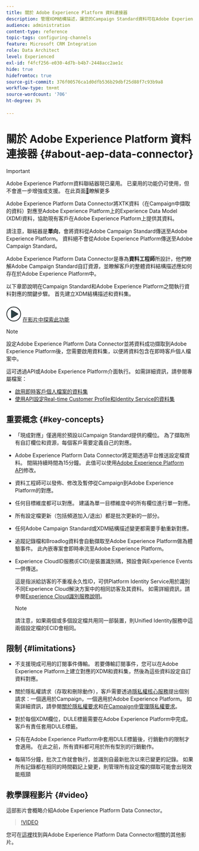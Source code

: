 ```yaml
---
title: 關於 Adobe Experience Platform 資料連接器
description: 管理XDM結構描述，讓您的Campaign Standard資料可在Adobe Experience Platform上使用。
audience: administration
content-type: reference
topic-tags: configuring-channels
feature: Microsoft CRM Integration
role: Data Architect
level: Experienced
exl-id: f4fcf256-e030-4d7b-b4b7-2448acc2ae1c
hide: true
hidefromtoc: true
source-git-commit: 376f00576ca1d0dfb536b29dbf25d88f7c93b9a8
workflow-type: tm+mt
source-wordcount: '706'
ht-degree: 3%

---
```


# 關於 Adobe Experience Platform 資料連接器 {#about-aep-data-connector}

>[!IMPORTANT]
>
>Adobe Experience Platform資料聯結器現已棄用。 已棄用的功能仍可使用，但不會進一步增強或支援。 在此頁面[&#128279;](../../rn/using/deprecated-features.md)瞭解更多

Adobe Experience Platform Data Connector將XTK資料（在Campaign中擷取的資料）對應至Adobe Experience Platform上的Experience Data Model (XDM)資料，協助現有客戶在Adobe Experience Platform上提供其資料。

請注意，聯結器是&#x200B;**單向**，會將資料從Adobe Campaign Standard傳送至Adobe Experience Platform。 資料絕不會從Adobe Experience Platform傳送至Adobe Campaign Standard。

Adobe Experience Platform Data Connector是專為&#x200B;**資料工程師**&#x200B;所設計，他們瞭解Adobe Campaign Standard自訂資源，並瞭解客戶的整體資料結構描述應如何存在於Adobe Experience Platform中。

以下章節說明在Campaign Standard和Adobe Experience Platform之間執行資料對應的關鍵步驟。 首先建立XDM結構描述和資料集。

![](assets/do-not-localize/how-to-video.png) [在影片中探索此功能](#video)

>[!NOTE]
>設定Adobe Experience Platform Data Connector並將資料成功擷取到Adobe Experience Platform後，您需要啟用資料集，以便將資料包含在即時客戶個人檔案中。
>
>這可透過API或Adobe Experience Platform介面執行。 如需詳細資訊，請參閱專屬檔案：
>
>* [啟用即時客戶個人檔案的資料集](https://experienceleague.adobe.com/docs/experience-platform/rtcdp/datasets/dataset.html?lang=zh-Hant)
>* [使用API設定Real-time Customer Profile和Identity Service的資料集](https://experienceleague.adobe.com/docs/experience-platform/catalog/api/getting-started.html?lang=zh-Hant)

## 重要概念 {#key-concepts}

* 「現成對應」僅適用於預設以Campaign Standard提供的欄位。 為了擷取所有自訂欄位和資源，每個客戶需要定義自己的對應。

* Adobe Experience Platform Data Connector將定期透過平台推送設定檔資料&#x200B;。 間隔持續時間為15分鐘。 此值可以使用[Adobe Experience Platform API](https://experienceleague.adobe.com/docs/experience-platform/ingestion/home.html?lang=zh-Hant)修改。

* 資料工程師可以發佈、修改及暫停從Campaign到Adobe Experience Platform的對應。

* 任何目標維度都可以對應。 建議為單一目標維度中的所有欄位進行單一對應。

* 所有設定檔更新（包括頻道加入/退出）都是批次更新的一部分。

* 任何Adobe Campaign Standard或XDM結構描述變更都需要手動重新對應&#x200B;。

* 追蹤記錄檔和Broadlog資料會自動擷取至Adobe Experience Platform做為體驗事件。 此內嵌專案會即時串流至Adobe Experience Platform。

* Experience CloudID服務(ECID)是裝置識別碼，預設會與Experience Events一併傳送。

  這是指派給訪客的不重複永久性ID，可供Platform Identity Service用於識別不同Experience Cloud解決方案中的相同訪客及其資料。 如需詳細資訊，請參閱[Experience Cloud識別服務說明](https://experienceleague.adobe.com/docs/id-service/using/home.html?lang=zh-Hant)。

  >[!NOTE]
  >
  >請注意，如果兩個或多個設定檔共用同一部裝置，則Unified Identity服務中這兩個設定檔的ECID會相同。

## 限制 {#limitations}

* 不支援現成可用的訂閱事件傳輸。 若要傳輸訂閱事件，您可以在Adobe Experience Platform上建立對應的XDM和資料集，然後為這些資料設定自訂資料對應。

* 關於隱私權請求（存取和刪除動作），客戶需要透過[隱私權核心服務](https://experienceleague.adobe.com/docs/experience-platform/privacy/home.html?lang=zh-Hant#how-to-use-privacy-service-to-manage-privacy-job-requests)提出個別請求：一個適用於Campaign，一個適用於Adobe Experience Platform。 如需詳細資訊，請參閱[關於隱私權要求](https://experienceleague.adobe.com/docs/campaign-standard/using/getting-started/privacy/privacy-requests.html?lang=zh-Hant#getting-started)和[在Campaign中管理隱私權要求](https://helpx.adobe.com/tw/campaign/kb/acs-privacy.html#ManagingPrivacyRequests)。

* 對於每個XDM欄位，DULE標籤需要在Adobe Experience Platform中完成。 客戶有責任套用DULE標籤。

* 只有在Adobe Experience Platform中套用DULE標籤後，行銷動作的限制才會適用。 在此之前，所有資料都可用於所有型別的行銷動作。

* 每隔15分鐘，批次工作就會執行，並識別自最新批次以來已變更的記錄。 如果所有記錄都在相同的時間戳記上變更，則管理所有設定檔的擷取可能會出現效能瓶頸

## 教學課程影片 {#video}

這部影片會概略介紹Adobe Experience Platform Data Connector。

>[!VIDEO](https://video.tv.adobe.com/v/27304?quality=12&captions=eng)

您可在[這裡](https://experienceleague.adobe.com/docs/campaign-learn/campaign-standard-tutorials/administrating/adobe-experience-platform-data-connector/understanding-the-adobe-experience-platform-data-connector.html?lang=zh-Hant)找到與Adobe Experience Platform Data Connector相關的其他影片。
